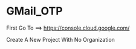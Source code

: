 # GMail_OTP


First Go To ==> https://console.cloud.google.com/

Create A New Project With No Organization
